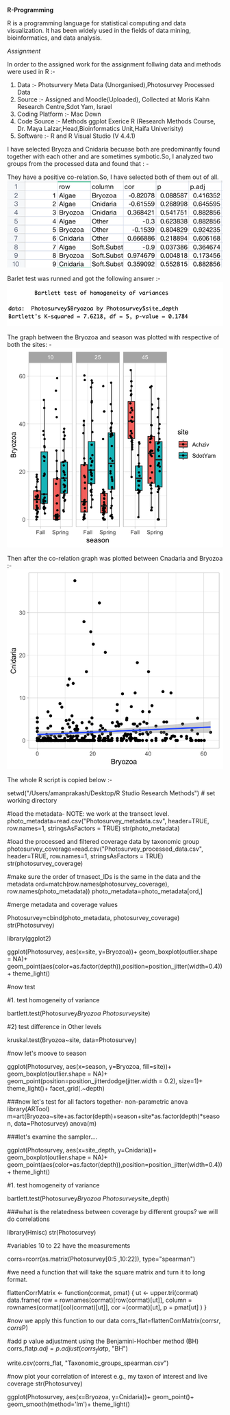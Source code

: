 
**R-Programming**

R is a programming language for statistical computing and data visualization. It has been widely used in the fields of data mining, bioinformatics, and data analysis.

*Assignment* 

In order to the assigned work for the assignment follwing data and methods were used in R :- 

1. Data :- Photsurvery Meta Data (Unorganised),Photosurvey Processed Data
2. Source :- Assigned and Moodle(Uploaded), Collected at Moris Kahn Research Centre,Sdot Yam, Israel
3. Coding Platform :- Mac Down 
4. Code Source :- Methods ggplot Exerice R (Research Methods Course, Dr. Maya Lalzar,Head,Bioinformatics Unit,Haifa Univerisity)
5. Software :- R and R Visual Studio (V 4.4.1)

I have selected Bryoza and Cnidaria becuase both are predominantly found together with each other and are sometimes symbotic.So, I analyzed two groups from the processed data and found that : -

They have a positive co-relation.So, I have selected both of them out of all.
![](https://github.com/prakashaman717/Prakashaman_Notebook/blob/main/images/Co-relation%20between%20Bryptha%20and%20Cnidaris.png)

Barlet test was runned and got the following answer :- 
![](https://github.com/prakashaman717/Prakashaman_Notebook/blob/main/images/Barlett%20Test.png)

The graph between the Bryozoa and season was plotted with respective of both the sites: -
![](https://github.com/prakashaman717/Prakashaman_Notebook/blob/main/images/Bryozo%20and%20Season%20and%20SITE.png)

Then after the co-relation graph was plotted between Cnadaria and Bryozoa :- 
![](https://github.com/prakashaman717/Prakashaman_Notebook/blob/main/images/Cnadirri%20anad%20Bryozoa.png)







The whole R script is copied below :- 


  setwd("/Users/amanprakash/Desktop/R Studio Research Methods") # set working directory

  #load the metadata- NOTE: we work at the transect level.
photo_metadata=read.csv("Photosurvey_metadata.csv", header=TRUE, row.names=1, stringsAsFactors = TRUE)
str(photo_metadata)

  #load the processed and filtered coverage data by taxonomic group
photosurvey_coverage=read.csv("Photosurvey_processed_data.csv", header=TRUE, row.names=1, stringsAsFactors = TRUE)
str(photosurvey_coverage)

  #make sure the order of trnasect_IDs is the same in the data and the metadata
ord=match(row.names(photosurvey_coverage), row.names(photo_metadata))
photo_metadata=photo_metadata[ord,]

  #merge metadata and coverage values

  Photosurvey=cbind(photo_metadata, photosurvey_coverage)
  str(Photosurvey)

library(ggplot2)

ggplot(Photosurvey, aes(x=site, y=Bryozoa))+
  geom_boxplot(outlier.shape = NA)+
  geom_point(aes(color=as.factor(depth)),position=position_jitter(width=0.4))+
  theme_light()

#now test

#1. test homogeneity of variance

bartlett.test(Photosurvey$Bryozoa~Photosurvey$site)

#2) test difference in Other levels

kruskal.test(Bryozoa~site, data=Photosurvey)

#now let's moove to season

ggplot(Photosurvey, aes(x=season, y=Bryozoa, fill=site))+
  geom_boxplot(outlier.shape = NA)+
  geom_point(position=position_jitterdodge(jitter.width = 0.2), size=1)+
  theme_light()+
  facet_grid(.~depth)

###now let's test for all factors together- non-parametric anova
library(ARTool)
m=art(Bryozoa~site+as.factor(depth)+season+site*as.factor(depth)*season, data=Photosurvey)
anova(m)


###let's examine the sampler....

ggplot(Photosurvey, aes(x=site_depth, y=Cnidaria))+
  geom_boxplot(outlier.shape = NA)+
  geom_point(aes(color=as.factor(depth)),position=position_jitter(width=0.4))+
  theme_light()


#1. test homogeneity of variance

bartlett.test(Photosurvey$Bryozoa~Photosurvey$site_depth)

###what is the relatedness between coverage by different groups? we will do correlations

library(Hmisc)
str(Photosurvey)

#variables 10 to 22 have the measurements

corrs=rcorr(as.matrix(Photosurvey[0:5 ,10:22]), type="spearman")

#we need a function that will take the square matrix and turn it to long format.

flattenCorrMatrix <- function(cormat, pmat) {
  ut <- upper.tri(cormat)
  data.frame(
    row = rownames(cormat)[row(cormat)[ut]],
    column = rownames(cormat)[col(cormat)[ut]],
    cor  =(cormat)[ut],
    p = pmat[ut]
  )
}

#now we apply this function to our data
corrs_flat=flattenCorrMatrix(corrs$r, corrs$P)

#add p value adjustment using the Benjamini-Hochber method (BH)
corrs_flat$p.adj=p.adjust(corrs_flat$p, "BH")

write.csv(corrs_flat, "Taxonomic_groups_spearman.csv")

#now plot your correlation of interest e.g., my taxon of interest and live coverage
str(Photosurvey)

ggplot(Photosurvey, aes(x=Bryozoa, y=Cnidaria))+
  geom_point()+
  geom_smooth(method='lm')+
  theme_light()

